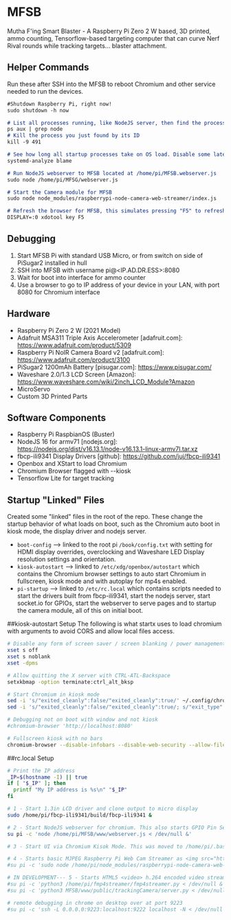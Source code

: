# MFSB
Mutha F'ing Smart Blaster - A Raspberry Pi Zero 2 W based, 3D printed, ammo counting, Tensorflow-based targeting computer that can curve Nerf Rival rounds while tracking targets... blaster attachment.

## Helper Commands
Run these after SSH into the MFSB to reboot Chromium and other service needed to run the devices.
```markdown
#Shutdown Raspberry Pi, right now!
sudo shutdown -h now

# List all processes running, like NodeJS server, then find the process number.
ps aux | grep node
# Kill the process you just found by its ID
kill -9 491

# See how long all startup processes take on OS load. Disable some later to speed up boot times
systemd-analyze blame

# Run NodeJS webserver to MFSB located at /home/pi/MFSB.webserver.js
sudo node /home/pi/MFSG/webserver.js

# Start the Camera module for MFSB
sudo node node_modules/raspberrypi-node-camera-web-streamer/index.js

# Refresh the browser for MFSB, this simulates pressing "F5" to refresh the browser
DISPLAY=:0 xdotool key F5

```

## Debugging
1. Start MFSB Pi with standard USB Micro, or from switch on side of PiSugar2 installed in hull
2. SSH into MFSB with username pi@<IP.AD.DR.ESS>:8080
3. Wait for boot into interface for ammo counter
4. Use a browser to go to IP address of your device in your LAN, with port 8080 for Chromium interface

## Hardware
  * Raspberry Pi Zero 2 W (2021 Model)
  * Adafruit MSA311 Triple Axis Accelerometer [adafruit.com]: https://www.adafruit.com/product/5309
  * Raspberry Pi NoIR Camera Board v2 [adafruit.com]: https://www.adafruit.com/product/3100
  * PiSugar2 1200mAh Battery [pisugar.com]: https://www.pisugar.com/
  * Waveshare 2.0/1.3 LCD Screen [Amazon]: https://www.waveshare.com/wiki/2inch_LCD_Module?Amazon
  * MicroServo
  * Custom 3D Printed Parts

## Software Components
  * Raspberry Pi RaspbianOS (Buster)
  * NodeJS 16 for armv71 [nodejs.org]: https://nodejs.org/dist/v16.13.1/node-v16.13.1-linux-armv7l.tar.xz
  * fbcp-ili9341 Display Drivers [github]: https://github.com/juj/fbcp-ili9341
  * Openbox and XStart to load Chromium
  * Chromium Browser flagged with --kiosk
  * Tensorflow Lite for target tracking

## Startup "Linked" Files
Created some "linked" files in the root of the repo. These change the startup behavior of what loads on boot, such as the Chromium auto boot in kiosk mode, the display driver and nodejs server.
  * `boot-config` --> linked to the root pi `/book/config.txt` with setting for HDMI display overrides, overclocking and Waveshare LED Display resolution settings and orientation.
  * `kiosk-autostart` --> linked to `/etc/xdg/openbox/autostart` which contains the Chromium browser settings to auto start Chromium in fullscreen, kiosk mode and with autoplay for mp4s enabled.
  * `pi-startup` --> linked to `/etc/rc.local` which contains scripts needed to start the drivers built from fbcp-ili9341, start the nodejs server, start socket.io for GPIOs, start the webserver to serve pages and to startup the camera module, all of this on initial boot.
  
  
##kiosk-autostart Setup
The following is what startx uses to load chromium with arguments to avoid CORS and allow local files access.
```bash
# Disable any form of screen saver / screen blanking / power management
xset s off
xset s noblank
xset -dpms

# Allow quitting the X server with CTRL-ATL-Backspace
setxkbmap -option terminate:ctrl_alt_bksp

# Start Chromium in kiosk mode
sed -i 's/"exited_cleanly":false/"exited_cleanly":true/' ~/.config/chromium/'Local State'
sed -i 's/"exited_cleanly":false/"exited_cleanly":true/; s/"exit_type":"[^"]\+"/"exit_type":"Normal"/' ~/.config/chromium/Default/Preferences

# Debugging not on boot with window and not kiosk
#chromium-browser 'http://localhost:8080'

# Fullscreen kiosk with no bars
chromium-browser --disable-infobars --disable-web-security --allow-file-access-from-files --kiosk --autoplay-policy=no-user-gesture-required 'http://localhost:8080'
```


##rc.local Setup
```bash
# Print the IP address
_IP=$(hostname -I) || true
if [ "$_IP" ]; then
  printf "My IP address is %s\n" "$_IP"
fi

# 1 - Start 1.3in LCD driver and clone output to micro display
sudo /home/pi/fbcp-ili9341/build/fbcp-ili9341 &

# 2 - Start NodeJS webserver for chromium. This also starts GPIO Pin Service for buttons
su pi -c 'node /home/pi/MFSB/www/webserver.js < /dev/null &'

# 3 - Start UI via Chromium Kisok Mode. This was moved to /home/pi/.bash_profile -- COMMAND: [[ -z $DISPLAY && $XDG_VTNR -eq 1 ]] && startx -- -nocursor &

# 4 - Starts basic MJPEG Raspberry Pi Web Cam Streamer as <img src="http://<server_address>/stream.mjpg" />
#su pi -c 'sudo node /home/pi/node_modules/raspberrypi-node-camera-web-streamer/index.js < /dev/null &'

# IN DEVELOPMENT--- 5 - Starts HTML5 <video> h.264 encoded video stream to use with Tensorflow AI
#su pi -c 'python3 /home/pi/fmp4streamer/fmp4streamer.py < /dev/null &'
#su pi -c 'python3 MFSB/www/public/trackingCamera/server.py < /dev/null &'

# remote debugging in chrome on desktop over at port 9223
#su pi -c 'ssh -L 0.0.0.0:9223:localhost:9222 localhost -N < /dev/null &'
```
